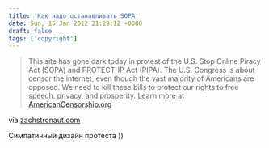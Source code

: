 ```yaml
---
title: 'Как надо останавливать SOPA'
date: Sun, 15 Jan 2012 21:29:12 +0000
draft: false
tags: ['copyright']
---
```


> This site has gone dark today in protest of the U.S. Stop Online Piracy Act (SOPA) and PROTECT-IP Act (PIPA). The U.S. Congress is about censor the internet, even though the vast majority of Americans are opposed. We need to kill these bills to protect our rights to free speech, privacy, and prosperity. Learn more at [AmericanCensorship.org](http://americancensorship.org/)

via [zachstronaut.com](http://www.zachstronaut.com/lab/text-shadow-box/stop-sopa.html)

Симпатичный дизайн протеста ))